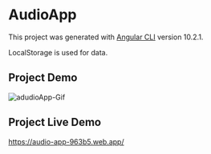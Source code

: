 # AudioApp

This project was generated with [Angular CLI](https://angular.io/) version 10.2.1.

LocalStorage is used for data.
 ## Project Demo

 ![adudioApp-Gif](https://user-images.githubusercontent.com/67025166/119840630-01e65980-beba-11eb-92d3-59dfcf2ac7cf.gif)

## Project Live Demo

https://audio-app-963b5.web.app/
